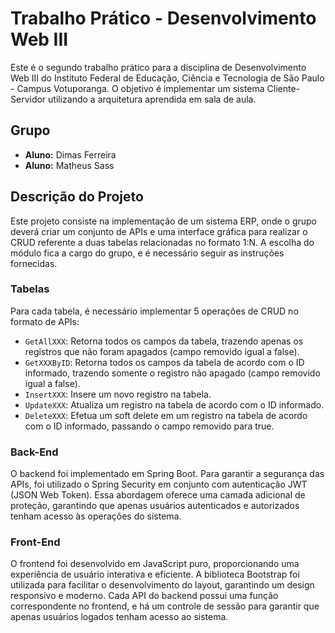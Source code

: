 # Trabalho Prático - Desenvolvimento Web III

Este é o segundo trabalho prático para a disciplina de Desenvolvimento Web III do Instituto Federal de Educação, Ciência e Tecnologia de São Paulo - Campus Votuporanga. O objetivo é implementar um sistema Cliente-Servidor utilizando a arquitetura aprendida em sala de aula.

## Grupo

- **Aluno:** Dimas Ferreira
- **Aluno:** Matheus Sass

## Descrição do Projeto

Este projeto consiste na implementação de um sistema ERP, onde o grupo deverá criar um conjunto de APIs e uma interface gráfica para realizar o CRUD referente a duas tabelas relacionadas no formato 1:N. A escolha do módulo fica a cargo do grupo, e é necessário seguir as instruções fornecidas.

### Tabelas

Para cada tabela, é necessário implementar 5 operações de CRUD no formato de APIs:

- `GetAllXXX`: Retorna todos os campos da tabela, trazendo apenas os registros que não foram apagados (campo removido igual a false).
- `GetXXXByID`: Retorna todos os campos da tabela de acordo com o ID informado, trazendo somente o registro não apagado (campo removido igual a false).
- `InsertXXX`: Insere um novo registro na tabela.
- `UpdateXXX`: Atualiza um registro na tabela de acordo com o ID informado.
- `DeleteXXX`: Efetua um soft delete em um registro na tabela de acordo com o ID informado, passando o campo removido para true.

### Back-End

O backend foi implementado em Spring Boot. Para garantir a segurança das APIs, foi utilizado o Spring Security em conjunto com autenticação JWT (JSON Web Token). Essa abordagem oferece uma camada adicional de proteção, garantindo que apenas usuários autenticados e autorizados tenham acesso às operações do sistema.

### Front-End

O frontend foi desenvolvido em JavaScript puro, proporcionando uma experiência de usuário interativa e eficiente. A biblioteca Bootstrap foi utilizada para facilitar o desenvolvimento do layout, garantindo um design responsivo e moderno. Cada API do backend possui uma função correspondente no frontend, e há um controle de sessão para garantir que apenas usuários logados tenham acesso ao sistema.
